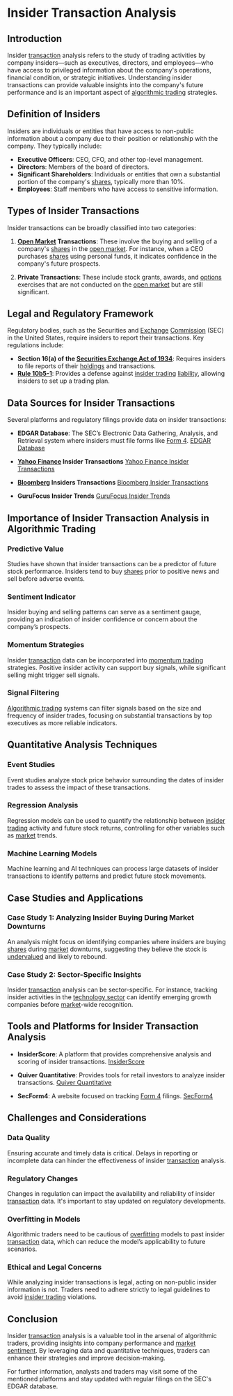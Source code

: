 # Insider Transaction Analysis

## Introduction
Insider [transaction](../t/transaction.md) analysis refers to the study of trading activities by company insiders—such as executives, directors, and employees—who have access to privileged information about the company's operations, financial condition, or strategic initiatives. Understanding insider transactions can provide valuable insights into the company's future performance and is an important aspect of [algorithmic trading](../a/algorithmic_trading.md) strategies.

## Definition of Insiders
Insiders are individuals or entities that have access to non-public information about a company due to their position or relationship with the company. They typically include:

- **Executive Officers**: CEO, CFO, and other top-level management.
- **Directors**: Members of the board of directors.
- **Significant Shareholders**: Individuals or entities that own a substantial portion of the company's [shares](../s/shares.md), typically more than 10%.
- **Employees**: Staff members who have access to sensitive information.

## Types of Insider Transactions
Insider transactions can be broadly classified into two categories:

1. **[Open Market](../o/open_market.md) Transactions**: These involve the buying and selling of a company's [shares](../s/shares.md) in the [open market](../o/open_market.md). For instance, when a CEO purchases [shares](../s/shares.md) using personal funds, it indicates confidence in the company's future prospects.
   
2. **Private Transactions**: These include stock grants, awards, and [options](../o/options.md) exercises that are not conducted on the [open market](../o/open_market.md) but are still significant.

## Legal and Regulatory Framework
Regulatory bodies, such as the Securities and [Exchange](../e/exchange.md) [Commission](../c/commission.md) (SEC) in the United States, require insiders to report their transactions. Key regulations include:

- **Section 16(a) of the [Securities Exchange Act of 1934](../s/securities_exchange_act_of_1934.md)**: Requires insiders to file reports of their [holdings](../h/holdings.md) and transactions.
- **[Rule 10b5-1](../r/rule_10b5-1.md)**: Provides a defense against [insider trading](../i/insider.md) [liability](../l/liability.md), allowing insiders to set up a trading plan.

## Data Sources for Insider Transactions
Several platforms and regulatory filings provide data on insider transactions:

- **EDGAR Database**: The SEC’s Electronic Data Gathering, Analysis, and Retrieval system where insiders must file forms like [Form 4](../f/form_4.md).
  [EDGAR Database](https://www.sec.gov/edgar/searchedgar/companysearch.html)
  
- **[Yahoo Finance](../y/yahoo_finance.md) Insider Transactions**
  [Yahoo Finance Insider Transactions](https://finance.yahoo.com/insider-transactions)

- **[Bloomberg](../b/bloomberg.md) Insiders Transactions**
  [Bloomberg Insider Transactions](https://www.bloomberg.com/markets/insider)

- **GuruFocus Insider Trends**
  [GuruFocus Insider Trends](https://www.gurufocus.com/insider/summary)

## Importance of Insider Transaction Analysis in Algorithmic Trading
### Predictive Value
Studies have shown that insider transactions can be a predictor of future stock performance. Insiders tend to buy [shares](../s/shares.md) prior to positive news and sell before adverse events.

### Sentiment Indicator
Insider buying and selling patterns can serve as a sentiment gauge, providing an indication of insider confidence or concern about the company’s prospects.

### Momentum Strategies
Insider [transaction](../t/transaction.md) data can be incorporated into [momentum trading](../m/momentum_trading.md) strategies. Positive insider activity can support buy signals, while significant selling might trigger sell signals.

### Signal Filtering
[Algorithmic trading](../a/algorithmic_trading.md) systems can filter signals based on the size and frequency of insider trades, focusing on substantial transactions by top executives as more reliable indicators.

## Quantitative Analysis Techniques
### Event Studies
Event studies analyze stock price behavior surrounding the dates of insider trades to assess the impact of these transactions.

### Regression Analysis
Regression models can be used to quantify the relationship between [insider trading](../i/insider.md) activity and future stock returns, controlling for other variables such as [market](../m/market.md) trends.

### Machine Learning Models
Machine learning and AI techniques can process large datasets of insider transactions to identify patterns and predict future stock movements.

## Case Studies and Applications
### Case Study 1: Analyzing Insider Buying During Market Downturns
An analysis might focus on identifying companies where insiders are buying [shares](../s/shares.md) during [market](../m/market.md) downturns, suggesting they believe the stock is [undervalued](../u/undervalued.md) and likely to rebound.

### Case Study 2: Sector-Specific Insights
Insider [transaction](../t/transaction.md) analysis can be sector-specific. For instance, tracking insider activities in the [technology sector](../t/technology_sector.md) can identify emerging growth companies before [market](../m/market.md)-wide recognition.

## Tools and Platforms for Insider Transaction Analysis
- **InsiderScore**: A platform that provides comprehensive analysis and scoring of insider transactions.
  [InsiderScore](https://www.insiderscore.com/)

- **Quiver Quantitative**: Provides tools for retail investors to analyze insider transactions.
  [Quiver Quantitative](https://www.quiverquant.com/)

- **SecForm4**: A website focused on tracking [Form 4](../f/form_4.md) filings.
  [SecForm4](https://www.secform4.com/)

## Challenges and Considerations
### Data Quality
Ensuring accurate and timely data is critical. Delays in reporting or incomplete data can hinder the effectiveness of insider [transaction](../t/transaction.md) analysis.

### Regulatory Changes
Changes in regulation can impact the availability and reliability of insider [transaction](../t/transaction.md) data. It's important to stay updated on regulatory developments.

### Overfitting in Models
Algorithmic traders need to be cautious of [overfitting](../o/overfitting.md) models to past insider [transaction](../t/transaction.md) data, which can reduce the model’s applicability to future scenarios.

### Ethical and Legal Concerns
While analyzing insider transactions is legal, acting on non-public insider information is not. Traders need to adhere strictly to legal guidelines to avoid [insider trading](../i/insider.md) violations.

## Conclusion
Insider [transaction](../t/transaction.md) analysis is a valuable tool in the arsenal of algorithmic traders, providing insights into company performance and [market sentiment](../m/market_sentiment.md). By leveraging data and quantitative techniques, traders can enhance their strategies and improve decision-making.

For further information, analysts and traders may visit some of the mentioned platforms and stay updated with regular filings on the SEC's EDGAR database.
